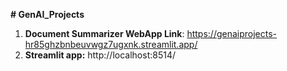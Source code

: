 **# GenAI_Projects**

1. **Document Summarizer WebApp Link**: https://genaiprojects-hr85ghzbnbeuvwgz7ugxnk.streamlit.app/
2. **Streamlit app:**  http://localhost:8514/
